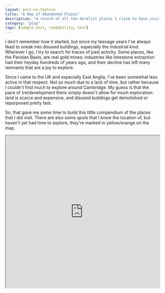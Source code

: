 ```yaml
---
layout: post-no-feature
title: "A Map of Abandoned Places"
description: "A record of all the derelict places I claim to have visited during my short life as an urban explorer."
category: "play"
tags: [sample post, readability, test]
---
```


I don't remember how it started, but since my teenage years I've always liked to sneak into disused buildings, especially the industrial kind. Wherever I go, I try to search for traces of past activity. Some places, like the Parisian Basin, are real gold mines: industries like limestone extraction had their heyday hundreds of years ago, and their decline has left many remnants that are a joy to explore.

Since I came to the UK and especially East Anglia, I've been somewhat less active in that respect. Not so much due to a lack of time, but rather because I couldn't find much to explore around Cambridge. My guess is that the pace of (re)development there simply doesn't allow for much exploration: land is scarce and expensive, and disused buildings get demolished or repurposed pretty fast. 

So, that gave me some time to build this little compendium of the places that I did visit. There are also some spots that I know the location of, but haven't yet had time to explore, they're marked in yellow/orange on the map. 

<iframe src="https://www.google.com/maps/d/u/0/embed?mid=1FAQ77bfCN8K7zYJQC7ACNqKkLF8" width="100%" height="500"></iframe>